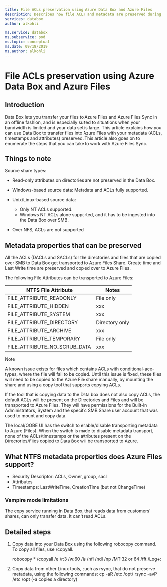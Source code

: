 ```yaml
---
title: File ACLs preservation using Azure Data Box and Azure Files 
description: Describes how file ACLs and metadata are preserved during file transfers in Azure Data Box or Azure files
services: databox
author: alkohli

ms.service: databox
ms.subservice: pod
ms.topic: conceptual
ms.date: 09/18/2019
ms.author: alkohli
---
```


# File ACLs preservation using Azure Data Box and Azure Files

## Introduction

Data Box lets you transfer your files to Azure Files and Azure Files Sync in an offline fashion, and is especially suited to situations when your bandwidth is limited and your data set is large. This article explains how you can use Data Box to transfer files into Azure Files with your metadata (ACLs, timestamps and attributes) preserved. This article also goes on to enumerate the steps that you can take to work with Azure Files Sync.

## Things to note

Source share types:

- Read-only attributes on directories are not preserved in the Data Box. 

- Windows-based source data: Metadata and ACLs fully supported. 

- Unix/Linux-based source data:
  - Only NT ACLs supported. 
  - Windows NT ACLs alone supported, and it has to be ingested into the Data Box over SMB. 

- Over NFS, ACLs are not supported. 

## Metadata properties that can be preserved

All the ACLs (DACLs and SACLs) for the directories and files that are copied over SMB to Data Box get transported to Azure Files Share. Create time and Last Write time are preserved and copied over to Azure Files. 

The following File Attributes can be transported to Azure Files:

| NTFS File Attribute | Notes |
| ------------------- | ----- |
| FILE_ATTRIBUTE_READONLY | File only |
| FILE_ATTRIBUTE_HIDDEN | xxx |
| FILE_ATTRIBUTE_SYSTEM | xxx |
| FILE_ATTRIBUTE_DIRECTORY | Directory only |
| FILE_ATTRIBUTE_ARCHIVE | xxx |
| FILE_ATTRIBUTE_TEMPORARY | File only |
| FILE_ATTRIBUTE_NO_SCRUB_DATA | xxx |

> [!NOTE]
> A known issue exists for files which contains ACLs with conditional-ace-types, where the file will fail to be copied. Until this issue is fixed, these files will need to be copied to the Azure File share manually, by mounting the share and using a copy tool that supports copying ACLs.

If the tool that is copying data to the Data box does not also copy ACLs, the default ACLs will be present on the Directories and Files and will be transported to Azure Files. They will have permissions for the Built-in Administrators, System and the specific SMB Share user account that was used to mount and copy data.

The local/OOBE UI has the switch to enable/disable transporting metadata to Azure (Files). When the switch is made to disable metadata transport, none of the ACLs/timestamps or the attributes present on the Directories/Files copied to Data Box will be transported to Azure.

## What NTFS metadata properties does Azure Files support?

- Security Descriptor: ACLs, Owner, group, sacl
- Attributes
- Timestamps: LastWriteTime, CreationTime (but not ChangeTime) 

### Vampire mode limitations
The copy service running in Data Box, that reads data from customers' shares, can only transfer data. It can't read ACLs.

## Detailed steps

1. Copy data into your Data Box using the following robocopy command. To copy all files, use /copyall.
   
   robocopy <Source> <Target> * /copyall /e /r:3 /w:60 /is /nfl /ndl /np /MT:32 or 64 /fft /Log+:<LogFile>

2. Copy data from other Linux tools, such as rsync, that do not preserve metadata, using the following commands:
   cp -aR /etc /opt/ 
   rsync -avP /etc /opt (-a copies a directory)